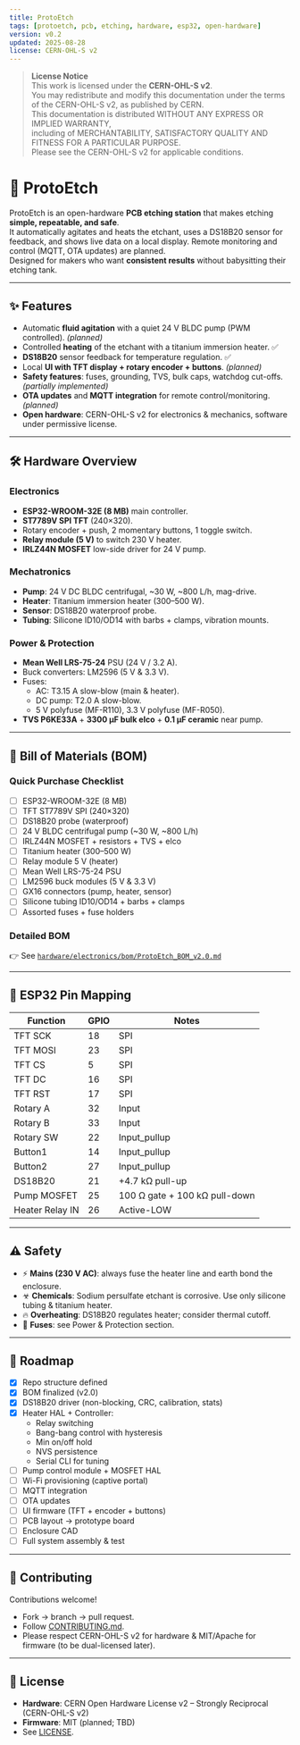 ```yaml
---
title: ProtoEtch
tags: [protoetch, pcb, etching, hardware, esp32, open-hardware]
version: v0.2
updated: 2025-08-28
license: CERN-OHL-S v2
---
```


> **License Notice**  
> This work is licensed under the **CERN-OHL-S v2**.  
> You may redistribute and modify this documentation under the terms of the CERN-OHL-S v2, as published by CERN.  
> This documentation is distributed WITHOUT ANY EXPRESS OR IMPLIED WARRANTY,  
> including of MERCHANTABILITY, SATISFACTORY QUALITY AND FITNESS FOR A PARTICULAR PURPOSE.  
> Please see the CERN-OHL-S v2 for applicable conditions.

# 🧪 ProtoEtch

ProtoEtch is an open-hardware **PCB etching station** that makes etching **simple, repeatable, and safe**.  
It automatically agitates and heats the etchant, uses a DS18B20 sensor for feedback, and shows live data on a local display. Remote monitoring and control (MQTT, OTA updates) are planned.  
Designed for makers who want **consistent results** without babysitting their etching tank.

---

## ✨ Features
- Automatic **fluid agitation** with a quiet 24 V BLDC pump (PWM controlled). *(planned)*
- Controlled **heating** of the etchant with a titanium immersion heater. ✅  
- **DS18B20** sensor feedback for temperature regulation. ✅  
- Local **UI with TFT display + rotary encoder + buttons**. *(planned)*  
- **Safety features**: fuses, grounding, TVS, bulk caps, watchdog cut-offs. *(partially implemented)*  
- **OTA updates** and **MQTT integration** for remote control/monitoring. *(planned)*  
- **Open hardware**: CERN-OHL-S v2 for electronics & mechanics, software under permissive license.  

---

## 🛠 Hardware Overview

### Electronics
- **ESP32-WROOM-32E (8 MB)** main controller.  
- **ST7789V SPI TFT** (240×320).  
- Rotary encoder + push, 2 momentary buttons, 1 toggle switch.  
- **Relay module (5 V)** to switch 230 V heater.  
- **IRLZ44N MOSFET** low-side driver for 24 V pump.  

### Mechatronics
- **Pump**: 24 V DC BLDC centrifugal, ~30 W, ~800 L/h, mag-drive.  
- **Heater**: Titanium immersion heater (300–500 W).  
- **Sensor**: DS18B20 waterproof probe.  
- **Tubing**: Silicone ID10/OD14 with barbs + clamps, vibration mounts.  

### Power & Protection
- **Mean Well LRS-75-24** PSU (24 V / 3.2 A).  
- Buck converters: LM2596 (5 V & 3.3 V).  
- Fuses:  
  - AC: T3.15 A slow-blow (main & heater).  
  - DC pump: T2.0 A slow-blow.  
  - 5 V polyfuse (MF-R110), 3.3 V polyfuse (MF-R050).  
- **TVS P6KE33A** + **3300 µF bulk elco** + **0.1 µF ceramic** near pump.  

---

## 📜 Bill of Materials (BOM)

### Quick Purchase Checklist
- [ ] ESP32-WROOM-32E (8 MB)  
- [ ] TFT ST7789V SPI (240×320)  
- [ ] DS18B20 probe (waterproof)  
- [ ] 24 V BLDC centrifugal pump (~30 W, ~800 L/h)  
- [ ] IRLZ44N MOSFET + resistors + TVS + elco  
- [ ] Titanium heater (300–500 W)  
- [ ] Relay module 5 V (heater)  
- [ ] Mean Well LRS-75-24 PSU  
- [ ] LM2596 buck modules (5 V & 3.3 V)  
- [ ] GX16 connectors (pump, heater, sensor)  
- [ ] Silicone tubing ID10/OD14 + barbs + clamps  
- [ ] Assorted fuses + fuse holders  

### Detailed BOM
👉 See [`hardware/electronics/bom/ProtoEtch_BOM_v2.0.md`](./hardware/electronics/bom/ProtoEtch_BOM_v2.0.md)

---

## 📡 ESP32 Pin Mapping

| Function        | GPIO | Notes |
|-----------------|------|-------|
| TFT SCK         | 18   | SPI |
| TFT MOSI        | 23   | SPI |
| TFT CS          | 5    | SPI |
| TFT DC          | 16   | SPI |
| TFT RST         | 17   | SPI |
| Rotary A        | 32   | Input |
| Rotary B        | 33   | Input |
| Rotary SW       | 22   | Input_pullup |
| Button1         | 14   | Input_pullup |
| Button2         | 27   | Input_pullup |
| DS18B20         | 21   | +4.7 kΩ pull-up |
| Pump MOSFET     | 25   | 100 Ω gate + 100 kΩ pull-down |
| Heater Relay IN | 26   | Active-LOW |

---

## ⚠️ Safety

- ⚡ **Mains (230 V AC)**: always fuse the heater line and earth bond the enclosure.  
- ☣ **Chemicals**: Sodium persulfate etchant is corrosive. Use only silicone tubing & titanium heater.  
- 🔥 **Overheating**: DS18B20 regulates heater; consider thermal cutoff.  
- 🔌 **Fuses**: see Power & Protection section.  

---

## 🚀 Roadmap

- [x] Repo structure defined  
- [x] BOM finalized (v2.0)  
- [x] DS18B20 driver (non-blocking, CRC, calibration, stats)  
- [x] Heater HAL + Controller:
  - Relay switching
  - Bang-bang control with hysteresis
  - Min on/off hold
  - NVS persistence
  - Serial CLI for tuning
- [ ] Pump control module + MOSFET HAL  
- [ ] Wi-Fi provisioning (captive portal)  
- [ ] MQTT integration  
- [ ] OTA updates  
- [ ] UI firmware (TFT + encoder + buttons)  
- [ ] PCB layout → prototype board  
- [ ] Enclosure CAD  
- [ ] Full system assembly & test  

---

## 🤝 Contributing

Contributions welcome!  
- Fork → branch → pull request.  
- Follow [CONTRIBUTING.md](./CONTRIBUTING.md).  
- Please respect CERN-OHL-S v2 for hardware & MIT/Apache for firmware (to be dual-licensed later).

---

## 📜 License

- **Hardware**: CERN Open Hardware License v2 – Strongly Reciprocal (CERN-OHL-S v2)  
- **Firmware**: MIT (planned; TBD)  
- See [LICENSE](./LICENSE).